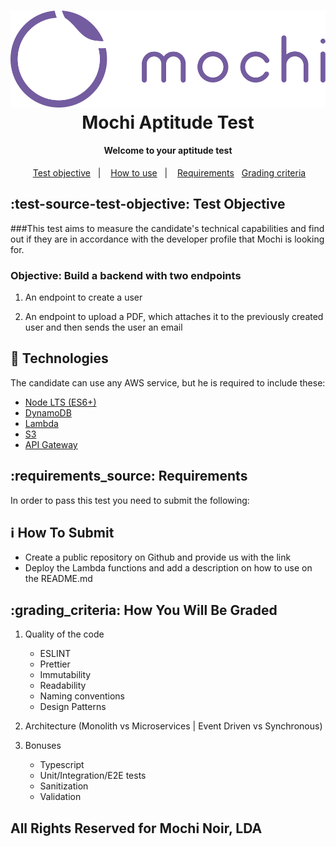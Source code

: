 <h1 style="text-align:center">
    <img alt="logo Mochi" src="logo-purplehorizontal.png" />
    <br>
    Mochi Aptitude Test
    <br>
</h1>

<h4 style="text-align:center">
Welcome to your aptitude test
</h4>
<p style="text-align:center">
&nbsp;&nbsp;
  <a href="#test-source-test-objective">Test objective</a>&nbsp;&nbsp;&nbsp;|&nbsp;&nbsp;&nbsp;
  <a href="#information_source-how-to-use">How to use</a>&nbsp;&nbsp;&nbsp;|&nbsp;&nbsp;&nbsp;
  <a href="#requirements_source-requirements">Requirements</a>&nbsp;&nbsp;
 <a href="#grading_criteria">Grading criteria</a>&nbsp;&nbsp;
</p>

## :test-source-test-objective: Test Objective

###This test aims to measure the candidate's technical capabilities and find out if they are in accordance with the developer profile that Mochi is looking for.

### Objective: Build a backend with two endpoints

1. An endpoint to create a user

2. An endpoint to upload a PDF, which attaches it to the previously created user and then sends the user an email

## :rocket: Technologies

The candidate can use any AWS service, but he is required to include these:

  - [Node LTS (ES6+)](https://nodejs.org/en/)
  - [DynamoDB](https://aws.amazon.com/dynamodb/?nc2=type_a)
  - [Lambda](https://aws.amazon.com/lambda/?nc2=type_a)
  - [S3](https://aws.amazon.com/s3/)
  - [API Gateway](https://aws.amazon.com/api-gateway/)

## :requirements_source: Requirements 

In order to pass this test you need to submit the following:

## :information_source: How To Submit

 - Create a public repository on Github and provide us with the link
 - Deploy the Lambda functions and add a description on how to use on the README.md

## :grading_criteria: How You Will Be Graded

1. Quality of the code
    * ESLINT
    * Prettier
    * Immutability
    * Readability
    * Naming conventions
    * Design Patterns
  

2. Architecture  (Monolith vs Microservices | Event Driven vs Synchronous)


3. Bonuses
   * Typescript
   * Unit/Integration/E2E tests
   * Sanitization
   * Validation
  
## All Rights Reserved for Mochi Noir, LDA
